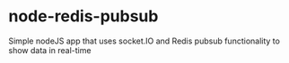 # node-redis-pubsub
Simple nodeJS app that uses socket.IO and Redis pubsub functionality to show data in real-time
